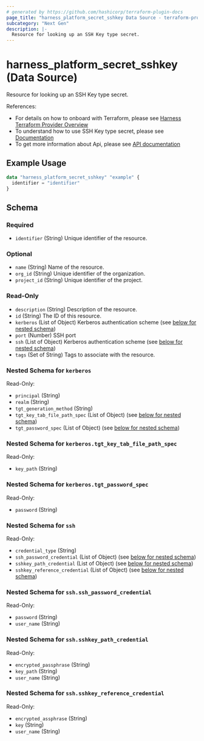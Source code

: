```yaml
---
# generated by https://github.com/hashicorp/terraform-plugin-docs
page_title: "harness_platform_secret_sshkey Data Source - terraform-provider-harness"
subcategory: "Next Gen"
description: |-
  Resource for looking up an SSH Key type secret.
---
```


# harness_platform_secret_sshkey (Data Source)

Resource for looking up an SSH Key type secret.

References:
- For details on how to onboard with Terraform, please see [Harness Terraform Provider Overview](https://developer.harness.io/docs/platform/automation/terraform/harness-terraform-provider-overview/)
- To understand how to use SSH Key type secret, please see [Documentation](https://developer.harness.io/docs/platform/Secrets/add-use-ssh-secrets)
- To get more information about Api, please see [API documentation](https://apidocs.harness.io/tag/Secrets)
## Example Usage

```terraform
data "harness_platform_secret_sshkey" "example" {
  identifier = "identifier"
}
```

<!-- schema generated by tfplugindocs -->
## Schema

### Required

- `identifier` (String) Unique identifier of the resource.

### Optional

- `name` (String) Name of the resource.
- `org_id` (String) Unique identifier of the organization.
- `project_id` (String) Unique identifier of the project.

### Read-Only

- `description` (String) Description of the resource.
- `id` (String) The ID of this resource.
- `kerberos` (List of Object) Kerberos authentication scheme (see [below for nested schema](#nestedatt--kerberos))
- `port` (Number) SSH port
- `ssh` (List of Object) Kerberos authentication scheme (see [below for nested schema](#nestedatt--ssh))
- `tags` (Set of String) Tags to associate with the resource.

<a id="nestedatt--kerberos"></a>
### Nested Schema for `kerberos`

Read-Only:

- `principal` (String)
- `realm` (String)
- `tgt_generation_method` (String)
- `tgt_key_tab_file_path_spec` (List of Object) (see [below for nested schema](#nestedobjatt--kerberos--tgt_key_tab_file_path_spec))
- `tgt_password_spec` (List of Object) (see [below for nested schema](#nestedobjatt--kerberos--tgt_password_spec))

<a id="nestedobjatt--kerberos--tgt_key_tab_file_path_spec"></a>
### Nested Schema for `kerberos.tgt_key_tab_file_path_spec`

Read-Only:

- `key_path` (String)


<a id="nestedobjatt--kerberos--tgt_password_spec"></a>
### Nested Schema for `kerberos.tgt_password_spec`

Read-Only:

- `password` (String)



<a id="nestedatt--ssh"></a>
### Nested Schema for `ssh`

Read-Only:

- `credential_type` (String)
- `ssh_password_credential` (List of Object) (see [below for nested schema](#nestedobjatt--ssh--ssh_password_credential))
- `sshkey_path_credential` (List of Object) (see [below for nested schema](#nestedobjatt--ssh--sshkey_path_credential))
- `sshkey_reference_credential` (List of Object) (see [below for nested schema](#nestedobjatt--ssh--sshkey_reference_credential))

<a id="nestedobjatt--ssh--ssh_password_credential"></a>
### Nested Schema for `ssh.ssh_password_credential`

Read-Only:

- `password` (String)
- `user_name` (String)


<a id="nestedobjatt--ssh--sshkey_path_credential"></a>
### Nested Schema for `ssh.sshkey_path_credential`

Read-Only:

- `encrypted_passphrase` (String)
- `key_path` (String)
- `user_name` (String)


<a id="nestedobjatt--ssh--sshkey_reference_credential"></a>
### Nested Schema for `ssh.sshkey_reference_credential`

Read-Only:

- `encrypted_assphrase` (String)
- `key` (String)
- `user_name` (String)


